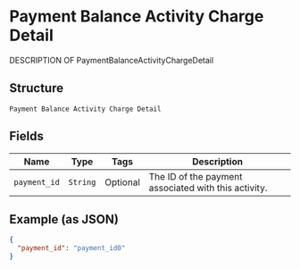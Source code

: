 
# Payment Balance Activity Charge Detail

DESCRIPTION OF PaymentBalanceActivityChargeDetail

## Structure

`Payment Balance Activity Charge Detail`

## Fields

| Name | Type | Tags | Description |
|  --- | --- | --- | --- |
| `payment_id` | `String` | Optional | The ID of the payment associated with this activity. |

## Example (as JSON)

```json
{
  "payment_id": "payment_id0"
}
```

